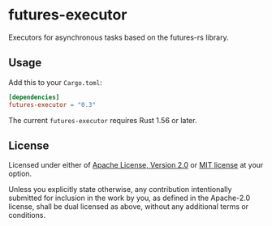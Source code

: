 # futures-executor

Executors for asynchronous tasks based on the futures-rs library.

## Usage

Add this to your `Cargo.toml`:

```toml
[dependencies]
futures-executor = "0.3"
```

The current `futures-executor` requires Rust 1.56 or later.

## License

Licensed under either of [Apache License, Version 2.0](LICENSE-APACHE) or
[MIT license](LICENSE-MIT) at your option.

Unless you explicitly state otherwise, any contribution intentionally submitted
for inclusion in the work by you, as defined in the Apache-2.0 license, shall
be dual licensed as above, without any additional terms or conditions.
